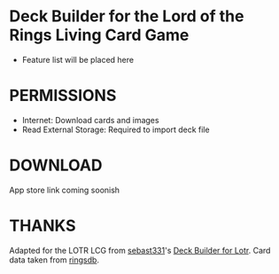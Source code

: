 # Deck Builder for the Lord of the Rings Living Card Game #
* Feature list will be placed here

# PERMISSIONS #
* Internet: Download cards and images
* Read External Storage: Required to import deck file

# DOWNLOAD #
App store link coming soonish

# THANKS #
Adapted for the LOTR LCG from [sebast331](https://github.com/sebast331)'s [Deck Builder for Lotr](https://bitbucket.org/sebast331/android-lotr-deck-builder/). Card data taken from [ringsdb](http://ringsdb.com/).
